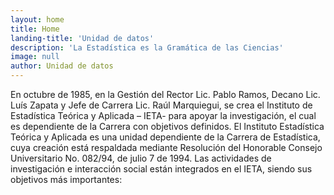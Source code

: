 ```yaml
---
layout: home
title: Home
landing-title: 'Unidad de datos'
description: 'La Estadística es la Gramática de las Ciencias'
image: null
author: Unidad de datos
---
```

En octubre de 1985, en la Gestión del Rector Lic. Pablo Ramos, Decano Lic. Luís Zapata y Jefe de Carrera Lic. Raúl Marquiegui, se crea el Instituto de Estadística Teórica y Aplicada – IETA- para apoyar la investigación, el cual es dependiente de la Carrera con objetivos definidos. El Instituto Estadística Teórica y Aplicada es una unidad dependiente de la Carrera de Estadística, cuya creación está respaldada mediante Resolución del Honorable Consejo Universitario No. 082/94, de julio 7 de 1994. Las actividades de investigación e interacción social están integrados en el IETA, siendo sus objetivos más importantes:


